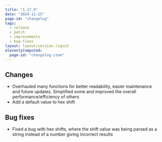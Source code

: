 ```yaml
---
title: "1.17.9"
date: "2024-11-25"
page-id: "changelog"
tags: 
  - release
  - patch
  - improvements
  - bug-fixes
layout: layout/version.liquid
eleventyComputed:
  page-id: "changelog-item"
---
```

## Changes
- Overhauled many functions for better readability, easier maintenance and future updates. Simplified some and improved the overall performance/efficiency of others
- Add a default value to hex shift

## Bug fixes
- Fixed a bug with hex shifts, where the shift value was being parsed as a string instead of a number giving incorrect results
